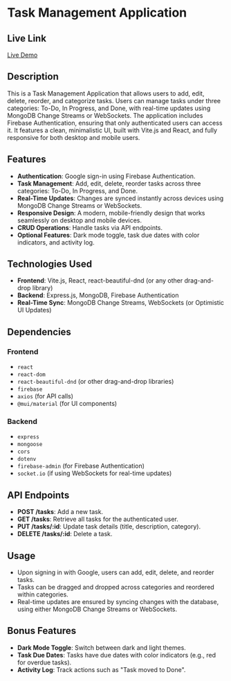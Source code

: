 # Task Management Application

## Live Link
[Live Demo](https://taskmanagement-ms.web.app)

## Description
This is a Task Management Application that allows users to add, edit, delete, reorder, and categorize tasks. Users can manage tasks under three categories: To-Do, In Progress, and Done, with real-time updates using MongoDB Change Streams or WebSockets. The application includes Firebase Authentication, ensuring that only authenticated users can access it. It features a clean, minimalistic UI, built with Vite.js and React, and fully responsive for both desktop and mobile users.

## Features
- **Authentication**: Google sign-in using Firebase Authentication.
- **Task Management**: Add, edit, delete, reorder tasks across three categories: To-Do, In Progress, and Done.
- **Real-Time Updates**: Changes are synced instantly across devices using MongoDB Change Streams or WebSockets.
- **Responsive Design**: A modern, mobile-friendly design that works seamlessly on desktop and mobile devices.
- **CRUD Operations**: Handle tasks via API endpoints.
- **Optional Features**: Dark mode toggle, task due dates with color indicators, and activity log.

## Technologies Used
- **Frontend**: Vite.js, React, react-beautiful-dnd (or any other drag-and-drop library)
- **Backend**: Express.js, MongoDB, Firebase Authentication
- **Real-Time Sync**: MongoDB Change Streams, WebSockets (or Optimistic UI Updates)

## Dependencies
### Frontend
- `react`
- `react-dom`
- `react-beautiful-dnd` (or other drag-and-drop libraries)
- `firebase`
- `axios` (for API calls)
- `@mui/material` (for UI components)

### Backend
- `express`
- `mongoose`
- `cors`
- `dotenv`
- `firebase-admin` (for Firebase Authentication)
- `socket.io` (if using WebSockets for real-time updates)

## API Endpoints

- **POST /tasks**: Add a new task.
- **GET /tasks**: Retrieve all tasks for the authenticated user.
- **PUT /tasks/:id**: Update task details (title, description, category).
- **DELETE /tasks/:id**: Delete a task.

## Usage

- Upon signing in with Google, users can add, edit, delete, and reorder tasks.
- Tasks can be dragged and dropped across categories and reordered within categories.
- Real-time updates are ensured by syncing changes with the database, using either MongoDB Change Streams or WebSockets.

## Bonus Features

- **Dark Mode Toggle**: Switch between dark and light themes.
- **Task Due Dates**: Tasks have due dates with color indicators (e.g., red for overdue tasks).
- **Activity Log**: Track actions such as "Task moved to Done".
